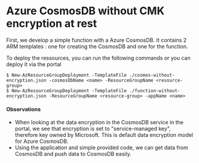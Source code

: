 # Azure CosmosDB without CMK encryption at rest

First, we develop a simple function with a Azure CosmosDB.
It contains 2 ARM templates : one for creating the CosmosDB and one for the function. 

To deploy the ressources, you can run the following commands or you can deploy it via the portal
```
$ New-AzResourceGroupDeployment -TemplateFile ./cosmos-without-encryption.json -cosmosDbName <name> -ResourceGroupName <resource-group>
$ New-AzResourceGroupDeployment -TemplateFile ./function-without-encryption.json -ResourceGroupName <resource-group> -appName <name>
```

#### Observations
- When looking at the data encryption in the CosmosDB service in the portal, we see that encryption is set to "service-managed key", therefore key owned by Microsoft.
This is default data encryption model for Azure CosmosDB.
- Using the application and simple provided code, we can get data from CosmosDB and push data to CosmosDB easily.
